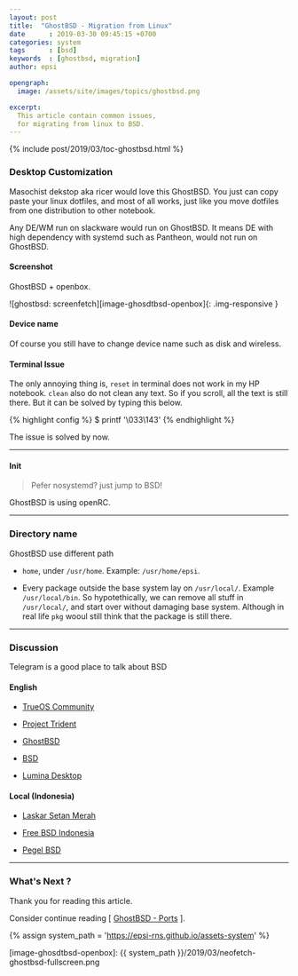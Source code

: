 ```yaml
---
layout: post
title:  "GhostBSD - Migration from Linux"
date      : 2019-03-30 09:45:15 +0700
categories: system
tags      : [bsd]
keywords  : [ghostbsd, migration]
author: epsi

opengraph:
  image: /assets/site/images/topics/ghostbsd.png

excerpt:
  This article contain common issues,
  for migrating from linux to BSD.
---
```


{% include post/2019/03/toc-ghostbsd.html %}

### Desktop Customization

Masochist dekstop aka ricer would love this GhostBSD.
You just can copy paste your linux dotfiles, and most of all works,
just like you move dotfiles from one distribution to other notebook.

Any DE/WM run on slackware would run on GhostBSD.
It means DE with high dependency with systemd such as Pantheon,
would not run on GhostBSD.

#### Screenshot

GhostBSD + openbox.

![ghostbsd: screenfetch][image-ghosdtbsd-openbox]{: .img-responsive }

#### Device name

Of course you still have to change device name such as disk and wireless.

#### Terminal Issue

The only annoying thing is,
`reset` in terminal does not work in my HP notebook.
`clean` also do not clean any text.
So if you scroll, all the text is still there.
But it can be solved by typing this below.

{% highlight config %}
$ printf '\033\143'
{% endhighlight %}

The issue is solved by now.

-- -- --

#### Init

> Pefer nosystemd? just jump to BSD!

GhostBSD is using openRC.

-- -- --

### Directory name

GhostBSD use different path

* `home`, under `/usr/home`.
  Example: `/usr/home/epsi`.

* Every package outside the base system lay on `/usr/local/`.
  Example `/usr/local/bin`.
  So hypotethically, we can remove all stuff in `/usr/local/`,
  and start over without damaging base system.
  Although in real life `pkg` wooul still think that the package is still there.

-- -- --

### Discussion

Telegram is a good place to talk about BSD

#### English

* [TrueOS Community](https://t.me/TrueOSCommunity)

* [Project Trident](https://t.me/ProjectTrident)

* [GhostBSD](https://t.me/ghostbsd)

* [BSD](https://t.me/unitedbsd)

* [Lumina Desktop](https://t.me/luminadesktop)

#### Local (Indonesia)

* [Laskar Setan Merah](https://t.me/setanmerahID)

* [Free BSD Indonesia](https://t.me/freebsdid)

* [Pegel BSD](https://t.me/pegelbsd)

-- -- --

### What's Next ?

Thank you for reading this article.

Consider continue reading [ [GhostBSD - Ports][local-part-config] ].

[//]: <> ( -- -- -- links below -- -- -- )

{% assign system_path = 'https://epsi-rns.github.io/assets-system' %}

[local-part-config]:       /system/2019/04/02/ghostbsd-ports.html

[image-ghosdtbsd-openbox]:  {{ system_path }}/2019/03/neofetch-ghostbsd-fullscreen.png
